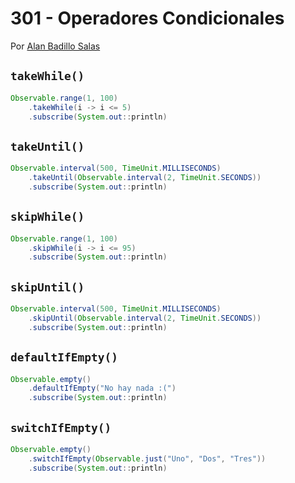# 301 - Operadores Condicionales

Por [Alan Badillo Salas](https://www.nomadacode.com)

## `takeWhile()`

```java
Observable.range(1, 100)
    .takeWhile(i -> i <= 5)
    .subscribe(System.out::println)
```

## `takeUntil()`

```java
Observable.interval(500, TimeUnit.MILLISECONDS)
    .takeUntil(Observable.interval(2, TimeUnit.SECONDS))
    .subscribe(System.out::println)
```

## `skipWhile()`

```java
Observable.range(1, 100)
    .skipWhile(i -> i <= 95)
    .subscribe(System.out::println)
```

## `skipUntil()`

```java
Observable.interval(500, TimeUnit.MILLISECONDS)
    .skipUntil(Observable.interval(2, TimeUnit.SECONDS))
    .subscribe(System.out::println)
```

## `defaultIfEmpty()`

```java
Observable.empty()
    .defaultIfEmpty("No hay nada :(")
    .subscribe(System.out::println)
```

## `switchIfEmpty()`

```java
Observable.empty()
    .switchIfEmpty(Observable.just("Uno", "Dos", "Tres"))
    .subscribe(System.out::println)
```
